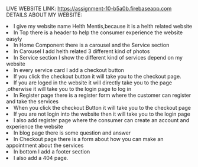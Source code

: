 LIVE WEBSITE LINK: https://assignment-10-b5a0b.firebaseapp.com
DETAILS ABOUT MY WEBSITE:

<li>I give my website name Helth Mentis,because it is a helth related website</li>
<li>In Top there is a header to help the consumer experience the website easyly</li>
<li> In Home Component there is a carousel and the Service section</li>
<li>In Carousel I add helth related 3 different kind of photos </li>
<li>In Service section I show the different kind of services depend on my website</li>
<li>In every service card I add a checkout button</li>
<li>If you click the checkout button it will take you to the checkout page.</li>
<li>If you are loged in the website it will directly take you to the page ,otherwise it will take you to the login page to log in</li>
<li>In Register page there is a register form where the customer can register and take the services</li>
<li>When you click the checkout Button it will take you to the checkout page</li>
<li>If you are not login into the website then it will take you to the login page</li>
<li>I also add register page where the consumer can create an account and experience the website</li>
<li>In blog page there is some question and answer</li>
<li>In Checkout page there is a form about how you can make an appointment about the services</li>
<li>In bottom I add a footer section</li>
<li>I also add a 404 page.</li>

